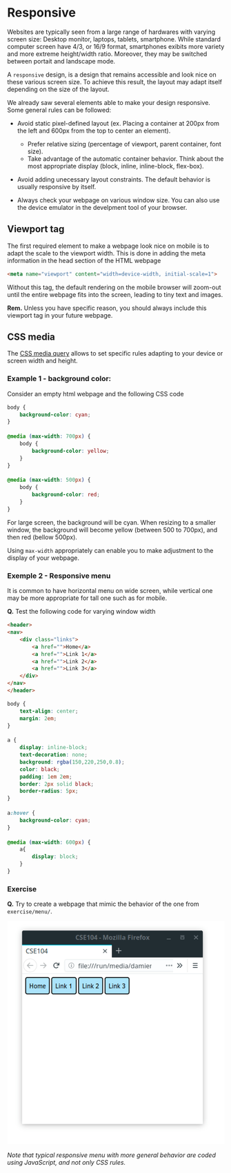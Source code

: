 # Responsive

Websites are typically seen from a large range of hardwares with varying screen size: Desktop monitor, laptops, tablets, smartphone.
While standard computer screen have 4/3, or 16/9 format, smartphones exibits more variety and more extreme height/width ratio. Moreover, they may be switched between portait and landscape mode.

A `responsive` design, is a design that remains accessible and look nice on these various screen size.
To achieve this result, the layout may adapt itself depending on the size of the layout.

We already saw several elements able to make your design responsive. Some general rules can be followed:


* Avoid static pixel-defined layout (ex. Placing a container at 200px from the left and 600px from the top to center an element).
    * Prefer relative sizing (percentage of viewport, parent container, font size).
    * Take advantage of the automatic container behavior. Think about the most appropriate display (block, inline, inline-block, flex-box).

* Avoid adding unecessary layout constraints. The default behavior is usually responsive by itself.

* Always check your webpage on various window size. You can also use the device emulator in the develpment tool of your browser.



## Viewport tag

The first required element to make a webpage look nice on mobile is to adapt the scale to the viewport width.
This is done in adding the meta information in the head section of the HTML webpage

```html
<meta name="viewport" content="width=device-width, initial-scale=1">
```

Without this tag, the default rendering on the mobile browser will zoom-out until the entire webpage fits into the screen, leading to tiny text and images.

__Rem.__ Unless you have specific reason, you should always include this viewport tag in your future webpage.


## CSS media

The [CSS media query](https://developer.mozilla.org/en-US/docs/Web/CSS/Media_Queries/Using_media_queries) allows to set specific rules adapting to your device or screen width and height.

### Example 1 - background color:

Consider an empty html webpage and the following CSS code
```css
body {
	background-color: cyan;
}

@media (max-width: 700px) {
	body {
		background-color: yellow;
	}
}

@media (max-width: 500px) {
	body {
		background-color: red;
	}
}
```

For large screen, the background will be cyan. When resizing to a smaller window, the background will become yellow (between 500 to 700px), and then red (bellow 500px).

Using `max-width` appropriately can enable you to make adjustment to the display of your webpage.


### Exemple 2 - Responsive menu

It is common to have horizontal menu on wide screen, while vertical one may be more appropriate for tall one such as for mobile.

__Q.__ Test the following code for varying window width

```html
<header>
<nav>
    <div class="links">
        <a href="">Home</a>
        <a href="">Link 1</a>
        <a href="">Link 2</a>
        <a href="">Link 3</a>
    </div>
</nav>
</header>
```

```css
body {
	text-align: center;
	margin: 2em;
}

a {
	display: inline-block;
	text-decoration: none;
	background: rgba(150,220,250,0.8);
	color: black;
	padding: 1em 2em;
	border: 2px solid black;
	border-radius: 5px;
}

a:hover {
	background-color: cyan;
}

@media (max-width: 600px) {
	a{
		display: block;
	}
}
```

### Exercise

__Q.__ Try to create a webpage that mimic the behavior of the one from `exercise/menu/`.

![](pics/exercice.gif)

_Note that typical responsive menu with more general behavior are coded using JavaScript, and not only CSS rules._

